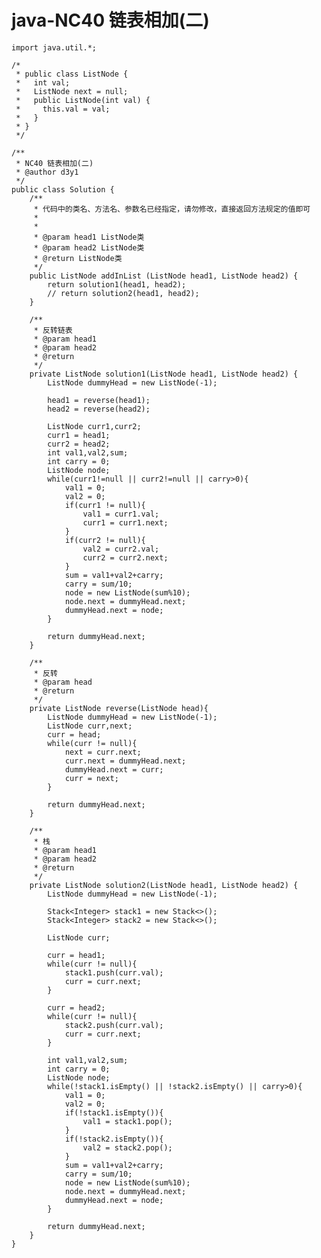 # java-NC40 链表相加(二)


    import java.util.*;
    
    /*
     * public class ListNode {
     *   int val;
     *   ListNode next = null;
     *   public ListNode(int val) {
     *     this.val = val;
     *   }
     * }
     */
    
    /**
     * NC40 链表相加(二)
     * @author d3y1
     */
    public class Solution {
        /**
         * 代码中的类名、方法名、参数名已经指定，请勿修改，直接返回方法规定的值即可
         *
         *
         * @param head1 ListNode类
         * @param head2 ListNode类
         * @return ListNode类
         */
        public ListNode addInList (ListNode head1, ListNode head2) {
            return solution1(head1, head2);
            // return solution2(head1, head2);
        }
    
        /**
         * 反转链表
         * @param head1
         * @param head2
         * @return
         */
        private ListNode solution1(ListNode head1, ListNode head2) {
            ListNode dummyHead = new ListNode(-1);
            
            head1 = reverse(head1);
            head2 = reverse(head2);
            
            ListNode curr1,curr2;
            curr1 = head1;
            curr2 = head2;
            int val1,val2,sum;
            int carry = 0;
            ListNode node;
            while(curr1!=null || curr2!=null || carry>0){
                val1 = 0;
                val2 = 0;
                if(curr1 != null){
                    val1 = curr1.val;
                    curr1 = curr1.next;
                }
                if(curr2 != null){
                    val2 = curr2.val;
                    curr2 = curr2.next;
                }
                sum = val1+val2+carry;
                carry = sum/10;
                node = new ListNode(sum%10);
                node.next = dummyHead.next;
                dummyHead.next = node;
            }
    
            return dummyHead.next;
        }
    
        /**
         * 反转
         * @param head
         * @return
         */
        private ListNode reverse(ListNode head){
            ListNode dummyHead = new ListNode(-1);
            ListNode curr,next;
            curr = head;
            while(curr != null){
                next = curr.next;
                curr.next = dummyHead.next;
                dummyHead.next = curr;
                curr = next;
            }
    
            return dummyHead.next;
        }
    
        /**
         * 栈
         * @param head1
         * @param head2
         * @return
         */
        private ListNode solution2(ListNode head1, ListNode head2) {
            ListNode dummyHead = new ListNode(-1);
            
            Stack<Integer> stack1 = new Stack<>();
            Stack<Integer> stack2 = new Stack<>();
            
            ListNode curr;
            
            curr = head1;
            while(curr != null){
                stack1.push(curr.val);
                curr = curr.next;
            }
            
            curr = head2;
            while(curr != null){
                stack2.push(curr.val);
                curr = curr.next;
            }
    
            int val1,val2,sum;
            int carry = 0;
            ListNode node;
            while(!stack1.isEmpty() || !stack2.isEmpty() || carry>0){
                val1 = 0;
                val2 = 0;
                if(!stack1.isEmpty()){
                    val1 = stack1.pop();
                }
                if(!stack2.isEmpty()){
                    val2 = stack2.pop();
                }
                sum = val1+val2+carry;
                carry = sum/10;
                node = new ListNode(sum%10);
                node.next = dummyHead.next;
                dummyHead.next = node;
            }
            
            return dummyHead.next;
        }
    }

  

